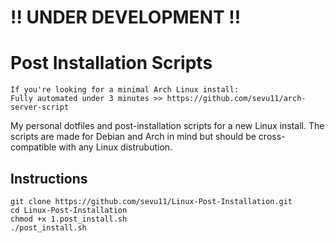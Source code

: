# !! UNDER DEVELOPMENT !! 


# Post Installation Scripts

```
If you're looking for a minimal Arch Linux install:
Fully automated under 3 minutes >> https://github.com/sevu11/arch-server-script
```

My personal dotfiles and post-installation scripts for a new Linux install.
The scripts are made for Debian and Arch in mind but should be cross-compatible with any Linux distrubution. 

## Instructions
```
git clone https://github.com/sevu11/Linux-Post-Installation.git
cd Linux-Post-Installation
chmod +x 1.post_install.sh
./post_install.sh
```
